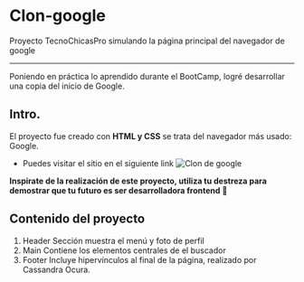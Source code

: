 # Clon-google
Proyecto TecnoChicasPro simulando la página principal del navegador de google
*****
Poniendo en práctica lo aprendido durante el BootCamp, logré desarrollar una copia del inicio de Google.

## Intro. 
El proyecto fue creado con **HTML y CSS** se trata del navegador más usado: Google.
* Puedes visitar el sitio en el siguiente link
![Clon de google](https://www.linuxadictos.com/wp-content/uploads/Google-en-Firefox.png)

**Inspirate de la realización de este proyecto, utiliza tu destreza para demostrar que tu futuro es ser desarrolladora frontend 💪**
## Contenido del proyecto 
1. Header
Sección muestra el menú y foto de perfil
2. Main
Contiene los elementos centrales de el buscador
3. Footer
Incluye hipervínculos al final de la página, realizado por Cassandra Ocura.
